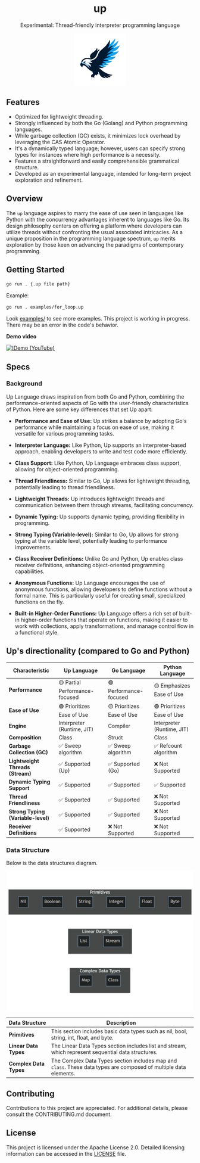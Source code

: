 <h1 align="center">up</h1>
<p align="center">Experimental: Thread-friendly interpreter programming language</p>
<p align="center"><img src="./docs/logo.svg" width="140" alt="up" /></p>

## Features

- Optimized for lightweight threading.
- Strongly influenced by both the Go (Golang) and Python programming languages.
- While garbage collection (GC) exists, it minimizes lock overhead by leveraging the CAS Atomic Operator.
- It's a dynamically typed language; however, users can specify strong types for instances where high performance is a necessity.
- Features a straightforward and easily comprehensible grammatical structure.
- Developed as an experimental language, intended for long-term project exploration and refinement.

## Overview

The `up` language aspires to marry the ease of use seen in languages like Python with the concurrency advantages inherent to languages like Go. Its design philosophy centers on offering a platform where developers can utilize threads without confronting the usual associated intricacies. As a unique proposition in the programming language spectrum, `up` merits exploration by those keen on advancing the paradigms of contemporary programming.

## Getting Started

```bash
go run . {.up file path}
```

Example:

```bash
go run . examples/for_loop.up
```

Look [examples/](./examples) to see more examples.
This project is working in progress. There may be an error in the code's behavior.

**Demo video**

[![IDemo (YouTube)](https://img.youtube.com/vi/U9f3PYHm6fk/0.jpg)](https://youtu.be/U9f3PYHm6fk)

## Specs

### Background

Up Language draws inspiration from both Go and Python, combining the performance-oriented aspects of Go with the user-friendly characteristics of Python. Here are some key differences that set Up apart:

- **Performance and Ease of Use:** Up strikes a balance by adopting Go's performance while maintaining a focus on ease of use, making it versatile for various programming tasks.

- **Interpreter Language:** Like Python, Up supports an interpreter-based approach, enabling developers to write and test code more efficiently.

- **Class Support:** Like Python, Up Language embraces class support, allowing for object-oriented programming.

- **Thread Friendliness:** Similar to Go, Up allows for lightweight threading, potentially leading to thread friendliness.

- **Lightweight Threads:** Up introduces lightweight threads and communication between them through streams, facilitating concurrency.

- **Dynamic Typing:** Up supports dynamic typing, providing flexibility in programming.

- **Strong Typing (Variable-level):** Similar to Go, Up allows for strong typing at the variable level, potentially leading to performance improvements.

- **Class Receiver Definitions:** Unlike Go and Python, Up enables class receiver definitions, enhancing object-oriented programming capabilities.

- **Anonymous Functions:** Up Language encourages the use of anonymous functions, allowing developers to define functions without a formal name. This is particularly useful for creating small, specialized functions on the fly.

- **Built-in Higher-Order Functions:** Up Language offers a rich set of built-in higher-order functions that operate on functions, making it easier to work with collections, apply transformations, and manage control flow in a functional style.

## Up's directionality (compared to Go and Python)

| Characteristic                     | Up Language                    | Go Language                | Python Language            |
| ---------------------------------- | ------------------------------ | -------------------------- | -------------------------- |
| **Performance**                    | 🟡 Partial Performance-focused | 🟢 Performance-focused     | 🟡 Emphasizes Ease of Use  |
| **Ease of Use**                    | 🟢 Prioritizes Ease of Use     | 🟡 Prioritizes Ease of Use | 🟢 Prioritizes Ease of Use |
| **Engine**                         | Interpreter (Runtime, JIT)     | Compiler                   | Interpreter (Runtime, JIT) |
| **Composition**                    | Class                          | Struct                     | Class                      |
| **Garbage Collection (GC)**        | ✅ Sweep algorithm             | ✅ Sweep algorithm         | ✅ Refcount algorithm      |
| **Lightweight Threads (Stream)**   | ✅ Supported (Up)              | ✅ Supported (Go)          | ❌ Not Supported           |
| **Dynamic Typing Support**         | ✅ Supported                   | ✅ Supported               | ✅ Supported               |
| **Thread Friendliness**            | ✅ Supported                   | ✅ Supported               | ❌ Not Supported           |
| **Strong Typing (Variable-level)** | ✅ Supported                   | ✅ Supported               | ❌ Not Supported           |
| **Receiver Definitions**           | ✅ Supported                   | ❌ Not Supported           | ❌ Not Supported           |

### Data Structure

Below is the data structures diagram.

![Data Structures Diagram](./docs/assets/data_structure.png)

| Data Structure         | Description                                                                                                       |
| ---------------------- | ----------------------------------------------------------------------------------------------------------------- |
| **Primitives**         | This section includes basic data types such as nil, bool, string, int, float, and byte.                           |
| **Linear Data Types**  | The Linear Data Types section includes list and stream, which represent sequential data structures.               |
| **Complex Data Types** | The Complex Data Types section includes map and `class`. These data types are composed of multiple data elements. |

## Contributing

Contributions to this project are appreciated. For additional details, please consult the CONTRIBUTING.md document.

## License

This project is licensed under the Apache License 2.0. Detailed licensing information can be accessed in the [LICENSE](LICENSE) file.
